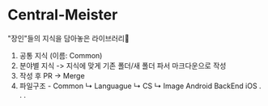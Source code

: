 # Central-Meister
"장인"들의 지식을 담아놓은 라이브러리📖

1. 공통 지식 (이름: Common)
2. 분야별 지식 -> 지식에 맞게 기존 폴더/새 폴더 파서 마크다운으로 작성
3. 작성 후 PR -> Merge
4. 파일구조 -
Common
  ↳ Languague
  ↳ CS
  ↳ Image
Android
BackEnd
iOS
.
.
.
